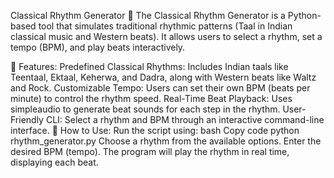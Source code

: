 Classical Rhythm Generator 🎵
The Classical Rhythm Generator is a Python-based tool that simulates traditional rhythmic patterns (Taal in Indian classical music and Western beats). It allows users to select a rhythm, set a tempo (BPM), and play beats interactively.

🔹 Features:
Predefined Classical Rhythms: Includes Indian taals like Teentaal, Ektaal, Keherwa, and Dadra, along with Western beats like Waltz and Rock.
Customizable Tempo: Users can set their own BPM (beats per minute) to control the rhythm speed.
Real-Time Beat Playback: Uses simpleaudio to generate beat sounds for each step in the rhythm.
User-Friendly CLI: Select a rhythm and BPM through an interactive command-line interface.
🔹 How to Use:
Run the script using:
bash
Copy code
python rhythm_generator.py
Choose a rhythm from the available options.
Enter the desired BPM (tempo).
The program will play the rhythm in real time, displaying each beat.
